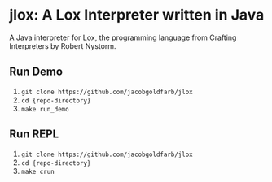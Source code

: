 # jlox: A Lox Interpreter written in Java

A Java interpreter for Lox, the programming language from Crafting Interpreters by Robert Nystorm.

## Run Demo
1. `git clone https://github.com/jacobgoldfarb/jlox`
2. `cd {repo-directory}`
3. `make run_demo`

## Run REPL
1. `git clone https://github.com/jacobgoldfarb/jlox`
2. `cd {repo-directory}`
3. `make crun`